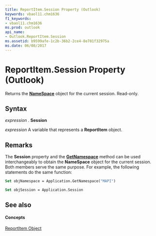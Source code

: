 ```yaml
---
title: ReportItem.Session Property (Outlook)
keywords: vbaol11.chm1636
f1_keywords:
- vbaol11.chm1636
ms.prod: outlook
api_name:
- Outlook.ReportItem.Session
ms.assetid: b9599afe-1c2b-36b2-2ce4-8e781f32975a
ms.date: 06/08/2017
---
```



# ReportItem.Session Property (Outlook)

Returns the  **[NameSpace](Outlook.NameSpace.md)** object for the current session. Read-only.


## Syntax

 _expression_ . **Session**

 _expression_ A variable that represents a **ReportItem** object.


## Remarks

The  **Session** property and the **[GetNamespace](Outlook.Application.GetNamespace.md)** method can be used interchangeably to obtain the **NameSpace** object for the current session. Both members serve the same purpose. For example, the following statements do the same function:


```vb
Set objNamespace = Application.GetNamespace("MAPI") 
```


```vb
Set objSession = Application.Session
```


## See also


#### Concepts


[ReportItem Object](Outlook.ReportItem.md)

